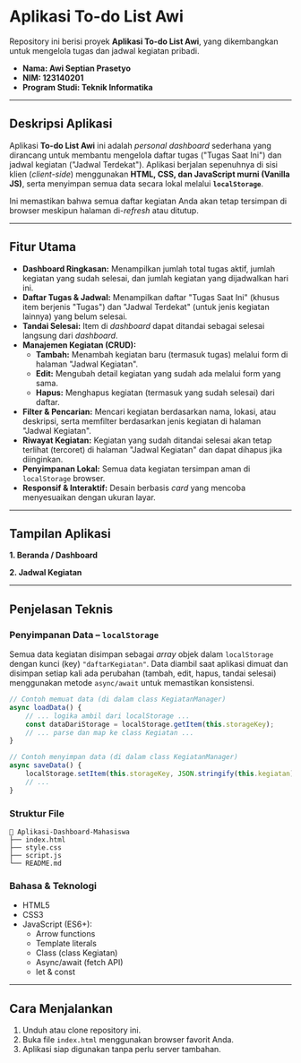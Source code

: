 # Aplikasi To-do List Awi

Repository ini berisi proyek **Aplikasi To-do List Awi**, yang dikembangkan untuk mengelola tugas dan jadwal kegiatan pribadi.

- **Nama: Awi Septian Prasetyo**
- **NIM: 123140201**
- **Program Studi: Teknik Informatika**

---

## Deskripsi Aplikasi

Aplikasi **To-do List Awi** ini adalah *personal dashboard* sederhana yang dirancang untuk membantu mengelola daftar tugas ("Tugas Saat Ini") dan jadwal kegiatan ("Jadwal Terdekat").
Aplikasi berjalan sepenuhnya di sisi klien (*client-side*) menggunakan **HTML, CSS, dan JavaScript murni (Vanilla JS)**, serta menyimpan semua data secara lokal melalui **`localStorage`**.

Ini memastikan bahwa semua daftar kegiatan Anda akan tetap tersimpan di browser meskipun halaman di-*refresh* atau ditutup.

---

## Fitur Utama

-   **Dashboard Ringkasan:** Menampilkan jumlah total tugas aktif, jumlah kegiatan yang sudah selesai, dan jumlah kegiatan yang dijadwalkan hari ini.
-   **Daftar Tugas & Jadwal:** Menampilkan daftar "Tugas Saat Ini" (khusus item berjenis "Tugas") dan "Jadwal Terdekat" (untuk jenis kegiatan lainnya) yang belum selesai.
-   **Tandai Selesai:** Item di *dashboard* dapat ditandai sebagai selesai langsung dari *dashboard*.
-   **Manajemen Kegiatan (CRUD):**
    -   **Tambah:** Menambah kegiatan baru (termasuk tugas) melalui form di halaman "Jadwal Kegiatan".
    -   **Edit:** Mengubah detail kegiatan yang sudah ada melalui form yang sama.
    -   **Hapus:** Menghapus kegiatan (termasuk yang sudah selesai) dari daftar.
-   **Filter & Pencarian:** Mencari kegiatan berdasarkan nama, lokasi, atau deskripsi, serta memfilter berdasarkan jenis kegiatan di halaman "Jadwal Kegiatan".
-   **Riwayat Kegiatan:** Kegiatan yang sudah ditandai selesai akan tetap terlihat (tercoret) di halaman "Jadwal Kegiatan" dan dapat dihapus jika diinginkan.
-   **Penyimpanan Lokal:** Semua data kegiatan tersimpan aman di `localStorage` browser.
-   **Responsif & Interaktif:** Desain berbasis *card* yang mencoba menyesuaikan dengan ukuran layar.

---

## Tampilan Aplikasi

**1. Beranda / Dashboard**

**2. Jadwal Kegiatan**

---

## Penjelasan Teknis

### Penyimpanan Data – `localStorage`

Semua data kegiatan disimpan sebagai *array* objek dalam `localStorage` dengan kunci (key) `"daftarKegiatan"`. Data diambil saat aplikasi dimuat dan disimpan setiap kali ada perubahan (tambah, edit, hapus, tandai selesai) menggunakan metode `async/await` untuk memastikan konsistensi.

```javascript
// Contoh memuat data (di dalam class KegiatanManager)
async loadData() {
    // ... logika ambil dari localStorage ...
    const dataDariStorage = localStorage.getItem(this.storageKey);
    // ... parse dan map ke class Kegiatan ...
}

// Contoh menyimpan data (di dalam class KegiatanManager)
async saveData() {
    localStorage.setItem(this.storageKey, JSON.stringify(this.kegiatan));
    // ...
}
```
### Struktur File

```
📁 Aplikasi-Dashboard-Mahasiswa
├── index.html
├── style.css
├── script.js
└── README.md
```

### Bahasa & Teknologi

- HTML5
- CSS3  
- JavaScript (ES6+):
    - Arrow functions
    - Template literals
    - Class (class Kegiatan)
    - Async/await (fetch API)
    - let & const

---

## Cara Menjalankan

1. Unduh atau clone repository ini.  
2. Buka file `index.html` menggunakan browser favorit Anda.  
3. Aplikasi siap digunakan tanpa perlu server tambahan.

